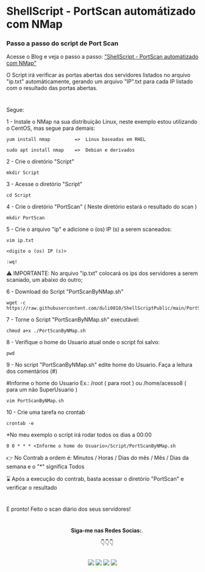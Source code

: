 # ShellScript - PortScan automátizado com NMap

### Passo a passo do script de Port Scan ####

Acesse o Blog e veja o passo a passo: ["ShellScript - PortScan automátizado com NMap"](https://acesso8.blogspot.com/2021/05/portscan-automatizado-com-nmap.html)

O Script irá verificar as portas abertas dos servidores listados no arquivo "ip.txt" automáticamente, gerando um arquivo "IP".txt para cada IP listado com o resultado das portas abertas.
 
#

Segue: 

1 - Instale o NMap na sua distribuição Linux, neste exemplo estou utilizando o CentOS, mas segue para demais:
    
    yum install nmap         =>  Linux baseadas em RHEL
    
    sudo apt install nmap    =>  Debian e derivados

2 - Crie o diretório "Script"

    mkdir Script
    
3 - Acesse o diretório "Script"

    cd Script
    
4 - Crie o diretório "PortScan" ( Neste diretório estará o resultado do scan )    

    mkdir PortScan

 5 - Crie o arquivo "ip" e adicione o (os) IP (s) a serem scaneados: 
 
    vim ip.txt
    
    <digite o (os) IP (s)>
    
    :wq!
⚠️ IMPORTANTE: No arquivo "ip.txt" colocará os ips dos servidores a serem scaniado, um abaixo do outro;     
    
6 - Download do Script "PortScanByNMap.sh"

    wget -c https://raw.githubusercontent.com/duli0810/ShellScriptPublic/main/PortScan%20%20com%20NMap/PortScanByNMap.sh

7 - Torne o Script "PortScanByNMap.sh" executável:

    chmod a+x ./PortScanByNMap.sh
    
8 - Verifique o home do Usuario atual onde o script foi salvo:

    pwd
    
9  - No script "PortScanByNMap.sh" edite home do Usuario. Faça a leitura dos comentários (#)

#Informe o home do Usuario Ex.: /root ( para root ) ou /home/acesso8 ( para um não SuperUsuario )

    vim PortScanByNMap.sh

10 - Crie uma tarefa no crontab

    crontab -e
    
*No meu exemplo o script irá rodar todos os dias a 00:00  
    
    0 0 * * * <Informe o home do Usuario>/Script/PortScanByNMap.sh
   
👉 No Contrab a ordem é:  Minutos / Horas / Dias do mês / Mês / Dias da semana  e o "*" significa Todos     


⌛ Após a execução do contrab, basta acessar o diretório "PortScan" e verificar o resultado

#
E pronto! Feito o scan diário dos seus servidores!
#

<ul align="center"> 
  <p><b>Siga-me nas Redes Socias:</b>.</p>

  <p>👇👇👇</p>
</ul>  
  
 ##
<div align="center"> 
  <a href = "https://acesso8.blogspot.com/"><img src="https://i.imgur.com/T01dNPP.png" target="_blank"></a>
  <a href="http://www.youtube.com/channel/UCh6CzOE6aWxy_5RYG4To88g?sub_confirmation=1" target="_blank"><img src="https://i.imgur.com/Hp8VxZO.png" target="_blank"></a>
  <a href="https://twitter.com/8Acesso" target="_blank"><img src="https://i.imgur.com/NQZ8fjf.png" target="_blank"></a>
  <a href="https://www.linkedin.com/in/eduardo-rodrigues-da-silva-78895a25/" target="_blank"><img src="https://i.imgur.com/FRMLFvm.png" target="_blank"></a>
</div>
